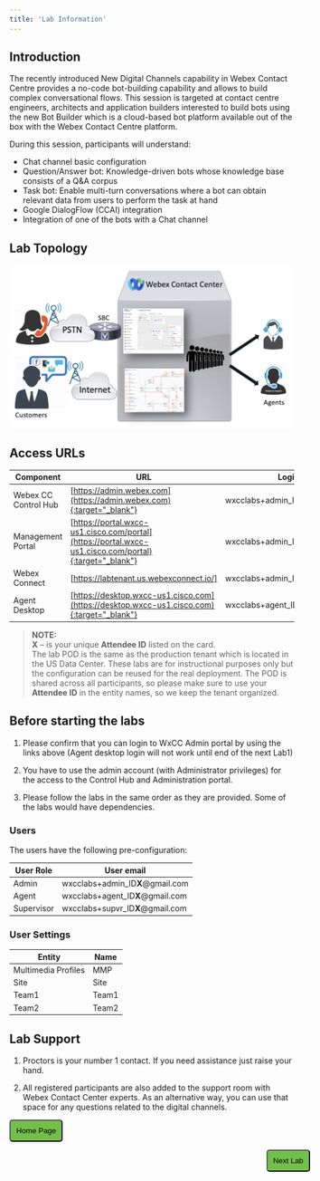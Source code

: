 ```yaml
---
title: 'Lab Information'
---
```

## Introduction
The recently introduced New Digital Channels capability in Webex Contact Centre provides a no-code bot-building capability and allows to build complex conversational flows. This session is targeted at contact centre engineers, architects and application builders interested to build bots using the new Bot Builder which is a cloud-based bot platform available out of the box with the Webex Contact Centre platform. 

During this session, participants will understand:

- Chat channel basic configuration
- Question/Answer bot: Knowledge-driven bots whose knowledge base consists of a Q&A corpus
- Task bot: Enable multi-turn conversations where a bot can obtain relevant data from users to perform the task at hand
- Google DialogFlow (CCAI) integration
- Integration of one of the bots with a Chat channel

## Lab Topology
<img align="middle" src="images/topology.png" width="1000" />

## Access URLs

| Component     | URL                     | Login                                                       |
| --------------- | ----------------------------------------- | -------------------------------------------------------------           |
| Webex CC Control Hub | [https://admin.webex.com](https://admin.webex.com){:target="_blank"} | wxcclabs+admin_ID**X**@gmail.com |
| Management Portal | [https://portal.wxcc-us1.cisco.com/portal](https://portal.wxcc-us1.cisco.com/portal){:target="_blank"} | wxcclabs+admin_ID**X**@gmail.com |
| Webex Connect | [https://labtenant.us.webexconnect.io/] | wxcclabs+admin_ID**X**@gmail.com|
| Agent Desktop | [https://desktop.wxcc-us1.cisco.com](https://desktop.wxcc-us1.cisco.com){:target="_blank"} | wxcclabs+agent_ID**X**@gmail.com |

> **NOTE:**  
> **X** – is your unique **Attendee ID** listed on the card. \
> The lab POD is the same as the production tenant which is located in the US Data Center. These labs are for instructional purposes only but the configuration can be reused for the real deployment.
> The POD is shared across all participants, so please make sure to use your **Attendee ID** in the entity names, so we keep the tenant organized.

## Before starting the labs

1. Please confirm that you can login to WxCC Admin portal by using the links above (Agent desktop login will not work until end of the next Lab1)

2. You have to use the admin account (with Administrator privileges) for the access to the Control Hub and Administration portal. 
    
3. Please follow the labs in the same order as they are provided. Some of the labs would have dependencies.

### Users

The users have the following pre-configuration:

| **User Role** | **User email**                       |
| ------------- | ------------------------------------ | 
| Admin         | wxcclabs+admin_ID**X**@gmail.com   |
| Agent         | wxcclabs+agent_ID**X**@gmail.com   | 
| Supervisor    | wxcclabs+supvr_ID**X**@gmail.com     | 

### User Settings

| **Entity**          | **Name** |
| ------------------- | -------- |
| Multimedia Profiles | MMP   |
| Site                | Site  |
| Team1               | Team1 |
| Team2               | Team2 |

## Lab Support

1. Proctors is your number 1 contact. If you need assistance just raise your hand.

2. All registered participants are also added to the support room with Webex Contact Center experts. As an alternative way, you can use that space for any questions related to the digital channels.

<script>
function mainPage() {window.location.href = "https://ciscolivelabs.github.io/wxcclabguides/LTRCCT-3001/Home_EMEAR.html";}
function nextLab() 
 {
 window.location.href = "https://ciscolivelabs.github.io/wxcclabguides/LTRCCT-3001/1_PreReq.html";
 }
</script>

<div id="button-row">
<button onclick="mainPage()" style="
  border-radius: 5px;
  background-color: rgb(116,191,75);
  padding: 10px;">Home Page</button>

<button onclick="nextLab()" style="
  position: absolute;
  right: 200px;
  border-radius: 5px;
  background-color: rgb(116,191,75);
  padding: 10px;">Next Lab</button>

</div>

